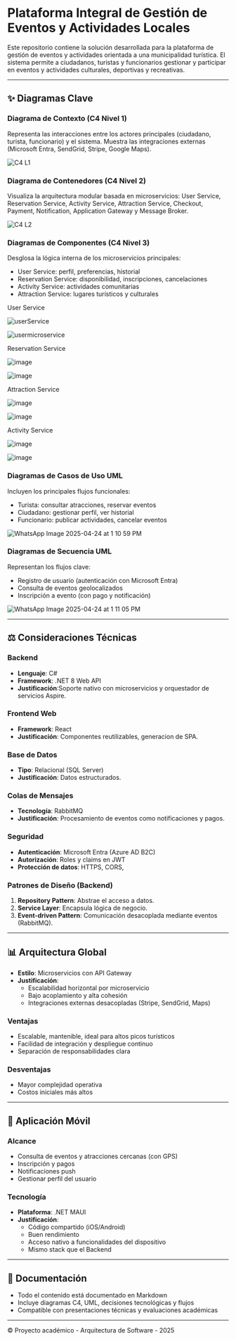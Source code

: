 # Plataforma Integral de Gestión de Eventos y Actividades Locales

Este repositorio contiene la solución desarrollada para la plataforma de gestión de eventos y actividades orientada a una municipalidad turística. El sistema permite a ciudadanos, turistas y funcionarios gestionar y participar en eventos y actividades culturales, deportivas y recreativas.

---

## ✨ Diagramas Clave

### Diagrama de Contexto (C4 Nivel 1)
Representa las interacciones entre los actores principales (ciudadano, turista, funcionario) y el sistema. Muestra las integraciones externas (Microsoft Entra, SendGrid, Stripe, Google Maps).

![C4 L1](https://github.com/user-attachments/assets/f5b62603-2661-4fc5-82d9-8f3587a3cf0d)

### Diagrama de Contenedores (C4 Nivel 2)
Visualiza la arquitectura modular basada en microservicios: User Service, Reservation Service, Activity Service, Attraction Service, Checkout, Payment, Notification, Application Gateway y Message Broker.

![C4 L2](https://github.com/user-attachments/assets/fcfb80ac-326f-46f7-ba54-95353525f925)


### Diagramas de Componentes (C4 Nivel 3)
Desglosa la lógica interna de los microservicios principales:
- User Service: perfil, preferencias, historial
- Reservation Service: disponibilidad, inscripciones, cancelaciones
- Activity Service: actividades comunitarias
- Attraction Service: lugares turísticos y culturales

User Service

![userService](https://github.com/user-attachments/assets/38254570-cbab-4cb6-a00b-668aa7792ce0)

![usermicroservice](https://github.com/user-attachments/assets/176b81b2-3d21-44d0-8acc-f078f2b0f41e)

Reservation Service

![image](https://github.com/user-attachments/assets/41c58886-a710-4009-9fb7-66779f65b9bc)

![image](https://github.com/user-attachments/assets/8b9c3f45-7c9e-43a9-9924-043d48986f2f)

Attraction Service

![image](https://github.com/user-attachments/assets/77fee551-0ad7-4107-85c0-556fd42ed66d)

![image](https://github.com/user-attachments/assets/d57734d6-e718-4015-9be6-fcdfb9d5d225)

Activity Service

![image](https://github.com/user-attachments/assets/3d817ed3-f054-431a-80c4-2bfef6139cae)

![image](https://github.com/user-attachments/assets/ee4e19fb-51f5-45a8-a741-544c4dca5f65)





### Diagramas de Casos de Uso UML
Incluyen los principales flujos funcionales:
- Turista: consultar atracciones, reservar eventos
- Ciudadano: gestionar perfil, ver historial
- Funcionario: publicar actividades, cancelar eventos

![WhatsApp Image 2025-04-24 at 1 10 59 PM](https://github.com/user-attachments/assets/441fed1b-5ebd-40d7-a395-ab0c1f5ad0f8)


### Diagramas de Secuencia UML
Representan los flujos clave:
- Registro de usuario (autenticación con Microsoft Entra)
- Consulta de eventos geolocalizados
- Inscripción a evento (con pago y notificación)

![WhatsApp Image 2025-04-24 at 1 11 05 PM](https://github.com/user-attachments/assets/39dadd61-4fdc-4086-a910-51c6e89f69f1)



---

## ⚖️ Consideraciones Técnicas

### Backend
- **Lenguaje**: C#
- **Framework**: .NET 8 Web API
- **Justificación**:Soporte nativo con microservicios y orquestador de servicios Aspire.

### Frontend Web
- **Framework**: React
- **Justificación**: Componentes reutilizables, generacion de SPA.

### Base de Datos
- **Tipo**: Relacional (SQL Server)
- **Justificación**: Datos estructurados.

### Colas de Mensajes
- **Tecnología**: RabbitMQ
- **Justificación**: Procesamiento de eventos como notificaciones y pagos.

### Seguridad
- **Autenticación**: Microsoft Entra (Azure AD B2C)
- **Autorización**: Roles y claims en JWT
- **Protección de datos**: HTTPS, CORS,

### Patrones de Diseño (Backend)
1. **Repository Pattern**: Abstrae el acceso a datos.
2. **Service Layer**: Encapsula lógica de negocio.
3. **Event-driven Pattern**: Comunicación desacoplada mediante eventos (RabbitMQ).

---

## 📊 Arquitectura Global

- **Estilo**: Microservicios con API Gateway
- **Justificación**:
  - Escalabilidad horizontal por microservicio
  - Bajo acoplamiento y alta cohesión
  - Integraciones externas desacopladas (Stripe, SendGrid, Maps)

### Ventajas
- Escalable, mantenible, ideal para altos picos turísticos
- Facilidad de integración y despliegue continuo
- Separación de responsabilidades clara

### Desventajas
- Mayor complejidad operativa
- Costos iniciales más altos

---

## 📱 Aplicación Móvil

### Alcance
- Consulta de eventos y atracciones cercanas (con GPS)
- Inscripción y pagos
- Notificaciones push
- Gestionar perfil del usuario

### Tecnología
- **Plataforma**: .NET MAUI
- **Justificación**:
  - Código compartido (iOS/Android)
  - Buen rendimiento
  - Acceso nativo a funcionalidades del dispositivo
  - Mismo stack que el Backend

---

## 📄 Documentación

- Todo el contenido está documentado en Markdown
- Incluye diagramas C4, UML, decisiones tecnológicas y flujos
- Compatible con presentaciones técnicas y evaluaciones académicas

---

© Proyecto académico - Arquitectura de Software - 2025
